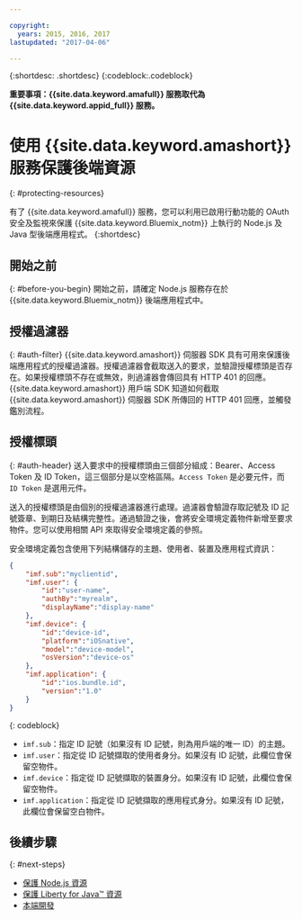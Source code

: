```yaml
---

copyright:
  years: 2015, 2016, 2017
lastupdated: "2017-04-06"

---
```


{:shortdesc: .shortdesc}
{:codeblock:.codeblock}

**重要事項：{{site.data.keyword.amafull}} 服務取代為 {{site.data.keyword.appid_full}} 服務。**

# 使用 {{site.data.keyword.amashort}} 服務保護後端資源
{: #protecting-resources}


有了 {{site.data.keyword.amafull}} 服務，您可以利用已啟用行動功能的 OAuth 安全及監視來保護 {{site.data.keyword.Bluemix_notm}} 上執行的 Node.js 及 Java 型後端應用程式。
{:shortdesc}

## 開始之前
{: #before-you-begin}
開始之前，請確定 Node.js 服務存在於 {{site.data.keyword.Bluemix_notm}} 後端應用程式中。


## 授權過濾器
{: #auth-filter}
{{site.data.keyword.amashort}} 伺服器 SDK 具有可用來保護後端應用程式的授權過濾器。授權過濾器會截取送入的要求，並驗證授權標頭是否存在。如果授權標頭不存在或無效，則過濾器會傳回具有 HTTP 401 的回應。{{site.data.keyword.amashort}} 用戶端 SDK 知道如何截取 {{site.data.keyword.amashort}} 伺服器 SDK 所傳回的 HTTP 401 回應，並觸發鑑別流程。
## 授權標頭
{: #auth-header}
送入要求中的授權標頭由三個部分組成：Bearer、Access Token 及 ID Token，這三個部分是以空格區隔。`Access Token` 是必要元件，而 `ID Token` 是選用元件。

送入的授權標頭是由個別的授權過濾器進行處理。過濾器會驗證存取記號及 ID 記號簽章、到期日及結構完整性。通過驗證之後，會將安全環境定義物件新增至要求物件。您可以使用相關 API 來取得安全環境定義的參照。

安全環境定義包含使用下列結構儲存的主題、使用者、裝置及應用程式資訊：
```JSON
{
    "imf.sub":"myclientid",
    "imf.user": {
        "id":"user-name",
        "authBy":"myrealm",
        "displayName":"display-name"
    },
    "imf.device": {
        "id":"device-id",
        "platform":"iOSnative",
        "model":"device-model",
        "osVersion":"device-os"
    },
    "imf.application": {
        "id":"ios.bundle.id",
        "version":"1.0"
    }
}
```
{: codeblock}

* `imf.sub`：指定 ID 記號（如果沒有 ID 記號，則為用戶端的唯一 ID）的主題。
* `imf.user`：指定從 ID 記號擷取的使用者身分。如果沒有 ID 記號，此欄位會保留空物件。
* `imf.device`：指定從 ID 記號擷取的裝置身分。如果沒有 ID 記號，此欄位會保留空物件。
* `imf.application`：指定從 ID 記號擷取的應用程式身分。如果沒有 ID 記號，此欄位會保留空白物件。

## 後續步驟
{: #next-steps}
* [保護 Node.js 資源](protecting-resources-nodejs.html)
* [保護 Liberty for Java&trade; 資源](protecting-resources-java.html)
* [本端開發](protecting-resources-local.html)

